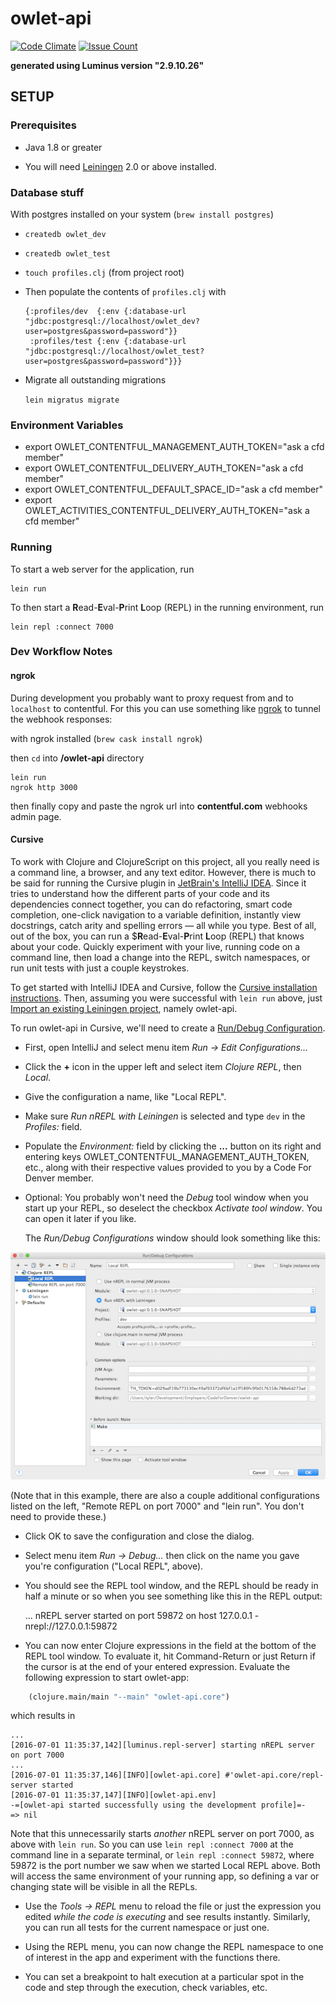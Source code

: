 # owlet-api

[![Code Climate](https://codeclimate.com/github/codefordenver/owlet-api/badges/gpa.svg)](https://codeclimate.com/github/codefordenver/owlet-api)
[![Issue Count](https://codeclimate.com/github/codefordenver/owlet-api/badges/issue_count.svg)](https://codeclimate.com/github/codefordenver/owlet-api)

**generated using Luminus version "2.9.10.26"**

## SETUP


### Prerequisites

- Java 1.8 or greater

- You will need [Leiningen][1] 2.0 or above installed.

### Database stuff

With postgres installed on your system (`brew install postgres`)

- `createdb owlet_dev`
- `createdb owlet_test`
- `touch profiles.clj` (from project root)


- Then populate the contents of `profiles.clj` with

	```
	{:profiles/dev  {:env {:database-url "jdbc:postgresql://localhost/owlet_dev?user=postgres&password=password"}}
	 :profiles/test {:env {:database-url "jdbc:postgresql://localhost/owlet_test?user=postgres&password=password"}}}
	```
- Migrate all outstanding migrations

	`lein migratus migrate`


### Environment Variables

- export OWLET_CONTENTFUL_MANAGEMENT_AUTH_TOKEN="ask a cfd member"
- export OWLET_CONTENTFUL_DELIVERY_AUTH_TOKEN="ask a cfd member"
- export OWLET_CONTENTFUL_DEFAULT_SPACE_ID="ask a cfd member"
- export OWLET_ACTIVITIES_CONTENTFUL_DELIVERY_AUTH_TOKEN="ask a cfd member"

[1]: https://github.com/technomancy/leiningen

### Running

To start a web server for the application, run

    lein run

To then start a **R**ead-**E**val-**P**rint **L**oop (REPL) in the running
environment, run

    lein repl :connect 7000

### Dev Workflow Notes

#### ngrok

During development you probably want to proxy request from and to `localhost`
to contentful. For this you can use something like [ngrok](https://ngrok.com/)
to tunnel the webhook responses:

with ngrok installed (`brew cask install ngrok`)

then `cd` into **/owlet-api** directory

```
lein run
ngrok http 3000 
```

then finally copy and paste the ngrok url into **contentful.com** webhooks admin page.

#### Cursive

To work with Clojure and ClojureScript on this project, all you really need is
a command line, a browser, and any text editor. However, there is much to be
said for running the Cursive plugin in
[JetBrain's IntelliJ IDEA](https://www.jetbrains.com/idea/). Since it tries
to understand how the different parts of your code and its dependencies connect
together, you can do refactoring, smart code completion, one-click navigation
to a variable definition, instantly view docstrings, catch arity and spelling
errors — all while you type. Best of all, out of the box, you can run a
$**R**ead-**E**val-**P**rint **L**oop (REPL) that knows about your code. Quickly
experiment with your live, running code on a command line, then load a change
into the REPL, switch namespaces, or run unit tests with just a couple
keystrokes.

To get started with IntelliJ IDEA and Cursive, follow the
[Cursive installation instructions](https://cursive-ide.com/userguide/).
Then, assuming you were successful with `lein run` above, just
[Import an existing Leiningen project](https://cursive-ide.com/userguide/leiningen.html),
namely owlet-api.

To run owlet-api in Cursive, we'll need to create a
[Run/Debug Configuration](https://www.jetbrains.com/help/idea/2016.1/run-debug-configuration.html).

- First, open IntelliJ and select menu item _Run -> Edit Configurations..._

- Click the **+** icon in the upper left and select item _Clojure REPL_, then
_Local_.

- Give the configuration a name, like "Local REPL".

- Make sure _Run nREPL with Leiningen_ is selected and type `dev` in the
_Profiles:_ field.

- Populate the _Environment:_ field by clicking the **...** button on its right
and entering keys OWLET_CONTENTFUL_MANAGEMENT_AUTH_TOKEN, etc., along with
their respective values provided to you by a Code For Denver member.

- Optional: You probably won't need the _Debug_ tool window when you start up
your REPL, so deselect the checkbox _Activate tool window_. You can open it
later if you like.

  The _Run/Debug Configurations_ window should look something like this:

![Run/Debug Configurations window](resources/docs/images/IntelliJ-Configuration.png)

  (Note that in this example, there are also a couple additional configurations
listed on the left, "Remote REPL on port 7000" and "lein run". You don't need
to provide these.)

- Click OK to save the configuration and close the dialog.

- Select menu item _Run -> Debug..._ then click on the name you gave you're
configuration ("Local REPL", above).

- You should see the REPL tool window, and the REPL should be ready in half a
minute or so when you see something like this in the REPL output:

    ...
    nREPL server started on port 59872 on host 127.0.0.1 - nrepl://127.0.0.1:59872

- You can now enter Clojure expressions in the field at the bottom of the REPL
tool window. To evaluate it, hit Command-Return or just Return if the cursor
is at the end of your entered expression. Evaluate the following expression
to start owlet-app:

```clojure
    (clojure.main/main "--main" "owlet-api.core")
```

which results in

    ...
    [2016-07-01 11:35:37,142][luminus.repl-server] starting nREPL server on port 7000
    ...
    [2016-07-01 11:35:37,146][INFO][owlet-api.core] #'owlet-api.core/repl-server started
    [2016-07-01 11:35:37,147][INFO][owlet-api.env]
    -=[owlet-api started successfully using the development profile]=-
    => nil

Note that this unnecessarily starts _another_ nREPL server on port 7000, as
above with `lein run`. So you can use `lein repl :connect 7000` at the command
line in a separate terminal, or `lein repl :connect 59872`, where 59872 is the
port number we saw when we started Local REPL above. Both will access the same
environment of your running app, so defining a var or changing state will be
visible in all the REPLs.

- Use the _Tools -> REPL_ menu to reload the file or just the
expression you edited _while the code is executing_ and see results instantly.
Similarly, you can run all tests for the current namespace or just one.

- Using the REPL menu, you can now change the REPL namespace to one of interest
in the app and experiment with the functions there.

- You can set a breakpoint to halt execution at a particular spot in the code
and step through the execution, check variables, etc.
